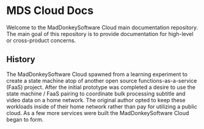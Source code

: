 # MDS Cloud Docs

Welcome to the MadDonkeySoftware Cloud main documentation repository. The main goal
of this repository is to provide documentation for high-level or cross-product
concerns.

## History

The MadDonkeySoftware Cloud spawned from a learning experiment to create a state
machine atop of another open source functions-as-a-service (FaaS) project. After the
initial prototype was completed a desire to use the state machine / FaaS pairing to
coordinate bulk processing subtitle and video data on a home network. The original
author opted to keep these workloads inside of their home network rather than pay
for utilizing a public cloud. As a few more services were built the MadDonkeySoftware
Cloud began to form.
